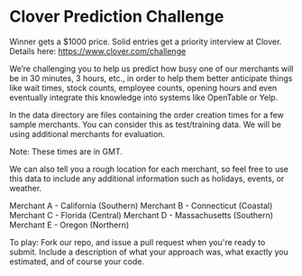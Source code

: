 Clover Prediction Challenge
========================

Winner gets a $1000 price. Solid entries get a priority interview at Clover. Details here: https://www.clover.com/challenge

We’re challenging you to help us predict how busy one of our merchants will be in 30 minutes, 3 hours, etc., in order to help them better anticipate things like wait times, stock counts, employee counts, opening hours and even eventually integrate this knowledge into systems like OpenTable or Yelp.

In the data directory are files containing the order creation times for a few sample merchants. You can consider this as test/training data. We will be using additional merchants for evaluation. 

Note: These times are in GMT.

We can also tell you a rough location for each merchant, so feel free to use this data to include any additional information such as holidays, events, or weather.

Merchant A - California (Southern)
Merchant B - Connecticut (Coastal)
Merchant C - Florida (Central)
Merchant D - Massachusetts (Southern) 
Merchant E - Oregon (Northern)

To play: Fork our repo, and issue a pull request when you're ready to submit. Include a description of what your approach was, what exactly you estimated, and of course your code.